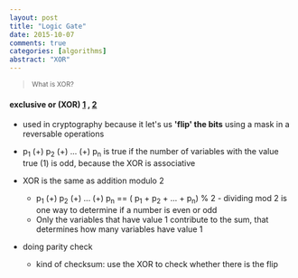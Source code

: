 ```yaml
---
layout: post
title: "Logic Gate"
date: 2015-10-07
comments: true
categories: [algorithms]
abstract: "XOR"
---
```


> <small>What is XOR? </small>

####  exclusive or (XOR)  [1] , [2] 
  * used in cryptography because it let's us **'flip' the bits** using a mask in a reversable operations

  * p<sub>1</sub> (+) p<sub>2</sub> (+) ... (+) p<sub>n</sub> is true if the number of variables with the value true (1) is odd, because the XOR is associative

  * XOR is the same as addition modulo 2
    - p<sub>1</sub> (+) p<sub>2</sub> (+) ... (+) p<sub>n</sub> == ( p<sub>1</sub> + p<sub>2</sub> + ... + p<sub>n</sub>) % 2 - dividing mod 2 is one way to determine if a number is even or odd
    - Only the variables that have value 1 contribute to the sum, that determines how many variables have value 1

  * doing parity check
    - kind of checksum: use the XOR to check whether there is the flip


[1]: http://stackoverflow.com/questions/14526584/what-does-the-xor-operator-do  
[2]: http://www.cs.umd.edu/class/sum2003/cmsc311/Notes/BitOp/xor.html
